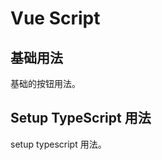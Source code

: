 # Vue Script

## 基础用法

基础的按钮用法。

<demo vue="../../components/组件文档/button/default.vue" title="基础用法" description="使用`type`、`plain`、`round`和`circle`属性来定义 Button 的样式。"></demo>

## Setup TypeScript 用法

setup typescript 用法。

<demo vue="../../components/组件文档/button/ts-use.vue" title="Setup TypeScript 用法" description="使用`type`、`plain`、`round`和`circle`属性来定义 Button 的样式。"></demo>
